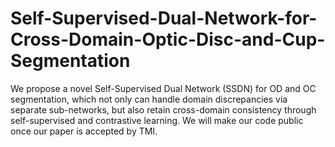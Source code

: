 # Self-Supervised-Dual-Network-for-Cross-Domain-Optic-Disc-and-Cup-Segmentation
We propose a novel Self-Supervised Dual Network (SSDN) for OD and OC segmentation, which not only can handle domain discrepancies via separate sub-networks, but also retain cross-domain consistency through self-supervised and contrastive learning. We will make our code public once our paper is accepted by TMI.


